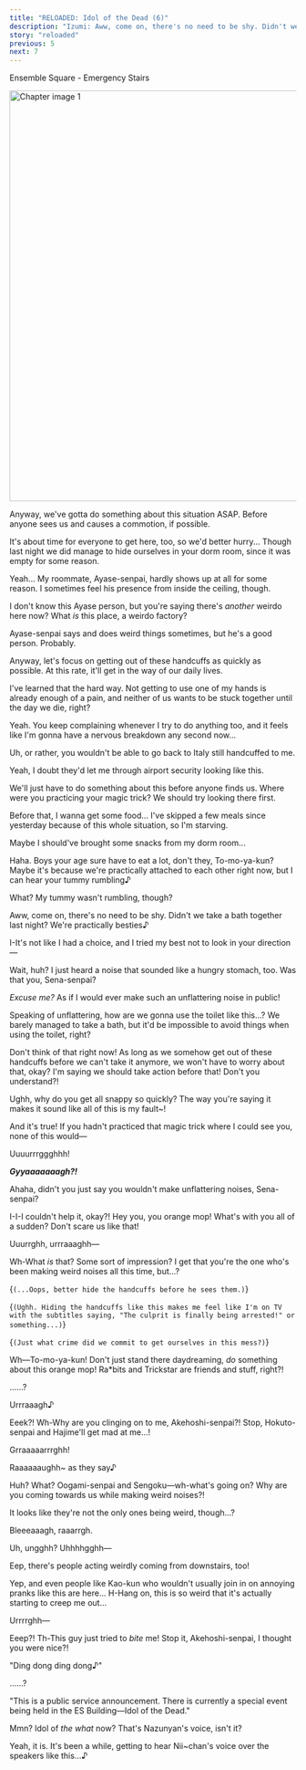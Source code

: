 ```yaml
---
title: "RELOADED: Idol of the Dead (6)"
description: "Izumi: Aww, come on, there's no need to be shy. Didn't we take a bath together last night? We're practically besties♪"
story: "reloaded"
previous: 5
next: 7
---
```


<Season s="Summer"/>

<Location>Ensemble Square - Emergency Stairs</Location>

<Image src="/img/tl/reloaded/6/1.jpg" alt="Chapter image 1" layout="responsive" width="1560" height="720" quality="100" />

<Bubble character="Izumi">

Anyway, we've gotta do something about this situation ASAP. Before anyone sees us and causes a commotion, if possible.

It's about time for everyone to get here, too, so we'd better hurry... Though last night we did manage to hide ourselves in your dorm room, since it was empty for some reason.

</Bubble>

<Bubble character="Tomoya">

Yeah... My roommate, Ayase-senpai, hardly shows up at all for some reason. I sometimes feel his presence from inside the ceiling, though.

</Bubble>

<Bubble character="Izumi">

I don't know this Ayase person, but you're saying there's _another_ weirdo here now? What _is_ this place, a weirdo factory?

</Bubble>

<Bubble character="Tomoya">

Ayase-senpai says and does weird things sometimes, but he's a good person. Probably.

Anyway, let's focus on getting out of these handcuffs as quickly as possible. At this rate, it'll get in the way of our daily lives.

</Bubble>

<Bubble character="Izumi">

I've learned that the hard way. Not getting to use one of my hands is already enough of a pain, and neither of us wants to be stuck together until the day we die, right?

</Bubble>

<Bubble character="Tomoya">

Yeah. You keep complaining whenever I try to do anything too, and it feels like I'm gonna have a nervous breakdown any second now...

Uh, or rather, you wouldn't be able to go back to Italy still handcuffed to me.

</Bubble>

<Bubble character="Izumi">

Yeah, I doubt they'd let me through airport security looking like this.

We'll just have to do something about this before anyone finds us. Where were you practicing your magic trick? We should try looking there first.

</Bubble>

<Bubble character="Tomoya">

Before that, I wanna get some food... I've skipped a few meals since yesterday because of this whole situation, so I'm starving.

Maybe I should've brought some snacks from my dorm room...

</Bubble>

<Bubble character="Izumi">

Haha. Boys your age sure have to eat a lot, don't they, To-mo-ya-kun? Maybe it's because we're practically attached to each other right now, but I can hear your tummy rumbling♪

</Bubble>

<Bubble character="Tomoya">

What? My tummy wasn't rumbling, though?

</Bubble>

<Bubble character="Izumi">

Aww, come on, there's no need to be shy. Didn't we take a bath together last night? We're practically besties♪

</Bubble>

<Bubble character="Tomoya">

I-It's not like I had a choice, and I tried my best not to look in your direction—

Wait, huh? I just heard a noise that sounded like a hungry stomach, too. Was that you, Sena-senpai?

</Bubble>

<Bubble character="Izumi">

_Excuse me?_ As if I would ever make such an unflattering noise in public!

</Bubble>

<Bubble character="Tomoya">

Speaking of unflattering, how are we gonna use the toilet like this...? We barely managed to take a bath, but it'd be impossible to avoid things when using the toilet, right?

</Bubble>

<Bubble character="Izumi">

Don't think of that right now! As long as we somehow get out of these handcuffs before we can't take it anymore, we won't have to worry about that, okay? I'm saying we should take action before that! Don't you understand?!

</Bubble>

<Bubble character="Tomoya">

Ughh, why do you get all snappy so quickly? The way you're saying it makes it sound like all of this is my fault\~!

</Bubble>

<Bubble character="Izumi">

And it's true! If you hadn't practiced that magic trick where I could see you, none of this would—

</Bubble>

<Bubble character="Subaru">

Uuuurrrggghhh!

</Bubble>

<Bubble character="Izumi">

**_Gyyaaaaaaagh?!_**

</Bubble>

<Bubble character="Tomoya">

Ahaha, didn't you just say you wouldn't make unflattering noises, Sena-senpai?

</Bubble>

<Bubble character="Izumi">

I-I-I couldn't help it, okay?! Hey you, you orange mop! What's with you all of a sudden? Don't scare us like that!

</Bubble>

<Bubble character="Subaru">

Uuurrghh, urrraaaghh—

</Bubble>

<Bubble character="Izumi">

Wh-What _is_ that? Some sort of impression? I get that you're the one who's been making weird noises all this time, but...?

</Bubble>

<Bubble character="Tomoya">

<Thought>{`(...Oops, better hide the handcuffs before he sees them.)`}</Thought>

<Thought>{`(Ughh. Hiding the handcuffs like this makes me feel like I'm on TV with the subtitles saying, "The culprit is finally being arrested!" or something...)`}</Thought>

<Thought>{`(Just what crime did we commit to get ourselves in this mess?)`}</Thought>

</Bubble>

<Bubble character="Izumi">

Wh—To-mo-ya-kun! Don't just stand there daydreaming, _do_ something about this orange mop! Ra<span className="noCase">\*</span>bits and Trickstar are friends and stuff, right?!

</Bubble>

<Bubble character="Tomoya">

......?

</Bubble>

<Bubble character="Subaru">

Urrraaagh♪

</Bubble>

<Bubble character="Tomoya">

Eeek?! Wh-Why are you clinging on to me, Akehoshi-senpai?! Stop, Hokuto-senpai and Hajime'll get mad at me...!

</Bubble>

<Bubble character="Koga">

Grraaaaarrrghh!

</Bubble>

<Bubble character="Shinobu">

Raaaaaaughh\~ as they <span className="hold">say♪</span>

</Bubble>

<Bubble character="Tomoya">

Huh? What? Oogami-senpai and Sengoku—wh-what's going on? Why are you coming towards us while making weird noises?!

</Bubble>

<Bubble character="Izumi">

It looks like they're not the only ones being weird, though...?

</Bubble>

<Bubble character="Kaoru">

Bleeeaaagh, raaarrgh.

</Bubble>

<Bubble character="Souma">

Uh, ungghh? Uhhhhgghh—

</Bubble>

<Bubble character="Tomoya">

Eep, there's people acting weirdly coming from downstairs, too!

</Bubble>

<Bubble character="Izumi">

Yep, and even people like Kao-kun who wouldn't usually join in on annoying pranks like this are here... H-Hang on, this is so weird that it's actually starting to creep me out...

</Bubble>

<Bubble character="Subaru">

Urrrrghh—

</Bubble>

<Bubble character="Tomoya">

Eeep?! Th-This guy just tried to _bite_ me! Stop it, Akehoshi-senpai, I thought you were nice?!

</Bubble>

<BubbleHidden character="Nazuna">

"Ding dong ding dong♪"

</BubbleHidden>

<Bubble character="Izumi">

......?

</Bubble>

<BubbleHidden character="Nazuna">

"This is a public service announcement. There is currently a special event being held in the ES Building—Idol of the Dead."

</BubbleHidden>

<Bubble character="Izumi">

Mmn? Idol of _the what_ now? That's Nazunyan's voice, isn't it?

</Bubble>

<Bubble character="Tomoya">

Yeah, it is. It's been a while, getting to hear Nii\~chan's voice over the speakers like this...♪

</Bubble>

<Credits tl="[moricchiichan](https://moricchiichan.tumblr.com)" tlc="[nazunyan427](https://nazunyan427.dreamwidth.org)" qc="[Ren](https://tomoya.moe), [Spoon](https://twitter.com/spoonbutt)" />
